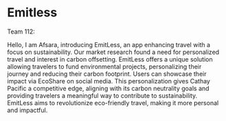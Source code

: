 # Emitless

Team 112:

Hello, I am Afsara, introducing EmitLess, an app enhancing travel with a focus on sustainability. Our market research found a need for personalized travel and interest in carbon offsetting. EmitLess offers a unique solution allowing travelers to fund environmental projects, personalizing their journey and reducing their carbon footprint. Users can showcase their impact via EcoShare on social media. This personalization gives Cathay Pacific a competitive edge, aligning with its carbon neutrality goals and providing travelers a meaningful way to contribute to sustainability. EmitLess aims to revolutionize eco-friendly travel, making it more personal and impactful.
